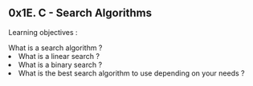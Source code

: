 <h2>0x1E. C - Search Algorithms</h2>

<p> Learning objectives :</p>
</li>What is a search algorithm ?</li>
<li>What is a linear search ?</li>
<li>What is a binary search ?</li>
<li>What is the best search algorithm to use depending on your needs ?</li>
